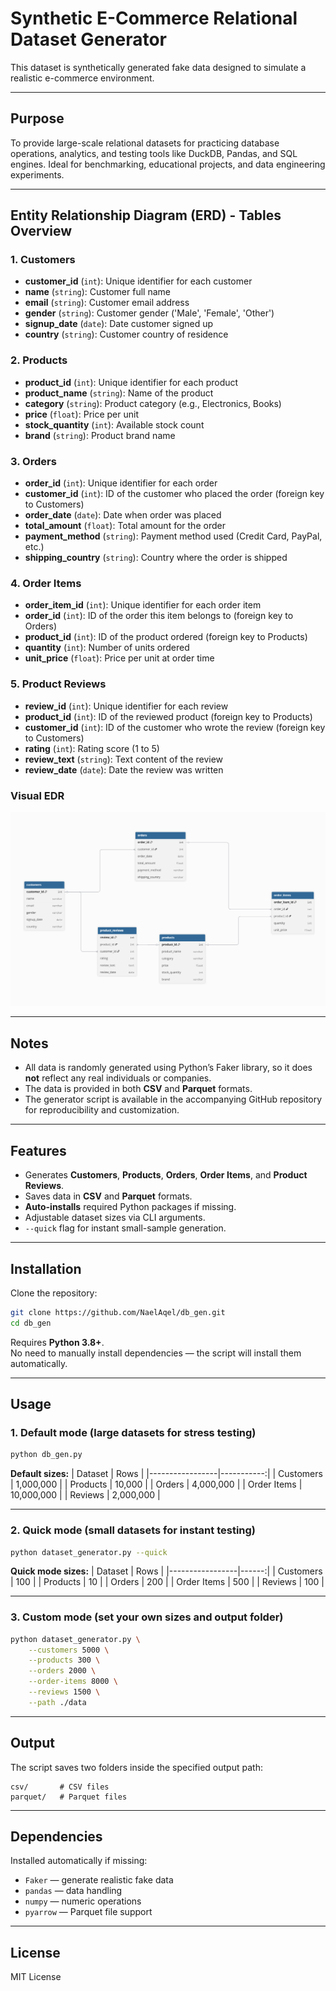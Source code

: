 # Synthetic E-Commerce Relational Dataset Generator

This dataset is synthetically generated fake data designed to simulate a realistic e-commerce environment.

---

## Purpose
To provide large-scale relational datasets for practicing database operations, analytics, and testing tools like DuckDB, Pandas, and SQL engines.
Ideal for benchmarking, educational projects, and data engineering experiments.

---

## Entity Relationship Diagram (ERD) - Tables Overview

### 1. Customers
- **customer_id** (`int`): Unique identifier for each customer  
- **name** (`string`): Customer full name  
- **email** (`string`): Customer email address  
- **gender** (`string`): Customer gender ('Male', 'Female', 'Other')  
- **signup_date** (`date`): Date customer signed up  
- **country** (`string`): Customer country of residence  

### 2. Products
- **product_id** (`int`): Unique identifier for each product  
- **product_name** (`string`): Name of the product  
- **category** (`string`): Product category (e.g., Electronics, Books)  
- **price** (`float`): Price per unit  
- **stock_quantity** (`int`): Available stock count  
- **brand** (`string`): Product brand name  

### 3. Orders
- **order_id** (`int`): Unique identifier for each order  
- **customer_id** (`int`): ID of the customer who placed the order (foreign key to Customers)  
- **order_date** (`date`): Date when order was placed  
- **total_amount** (`float`): Total amount for the order  
- **payment_method** (`string`): Payment method used (Credit Card, PayPal, etc.)  
- **shipping_country** (`string`): Country where the order is shipped  

### 4. Order Items
- **order_item_id** (`int`): Unique identifier for each order item  
- **order_id** (`int`): ID of the order this item belongs to (foreign key to Orders)  
- **product_id** (`int`): ID of the product ordered (foreign key to Products)  
- **quantity** (`int`): Number of units ordered  
- **unit_price** (`float`): Price per unit at order time  

### 5. Product Reviews
- **review_id** (`int`): Unique identifier for each review  
- **product_id** (`int`): ID of the reviewed product (foreign key to Products)  
- **customer_id** (`int`): ID of the customer who wrote the review (foreign key to Customers)  
- **rating** (`int`): Rating score (1 to 5)  
- **review_text** (`string`): Text content of the review  
- **review_date** (`date`): Date the review was written  

### Visual EDR
![](EDR.png)


---

## Notes

- All data is randomly generated using Python’s Faker library, so it does **not** reflect any real individuals or companies.
- The data is provided in both **CSV** and **Parquet** formats.
- The generator script is available in the accompanying GitHub repository for reproducibility and customization.

---

## Features

- Generates **Customers**, **Products**, **Orders**, **Order Items**, and **Product Reviews**.
- Saves data in **CSV** and **Parquet** formats.
- **Auto-installs** required Python packages if missing.
- Adjustable dataset sizes via CLI arguments.
- `--quick` flag for instant small-sample generation.

---

## Installation

Clone the repository:

```bash
git clone https://github.com/NaelAqel/db_gen.git
cd db_gen
```
Requires **Python 3.8+**.  
No need to manually install dependencies — the script will install them automatically.

---

## Usage

### 1. Default mode (large datasets for stress testing)
```bash
python db_gen.py
```
**Default sizes:**
| Dataset         | Rows       |
|-----------------|-----------:|
| Customers       | 1,000,000  |
| Products        | 10,000     |
| Orders          | 4,000,000  |
| Order Items     | 10,000,000 |
| Reviews         | 2,000,000  |

---

### 2. Quick mode (small datasets for instant testing)
```bash
python dataset_generator.py --quick
```
**Quick mode sizes:**
| Dataset         | Rows  |
|-----------------|------:|
| Customers       | 100   |
| Products        | 10    |
| Orders          | 200   |
| Order Items     | 500   |
| Reviews         | 100   |

---

### 3. Custom mode (set your own sizes and output folder)
```bash
python dataset_generator.py \
    --customers 5000 \
    --products 300 \
    --orders 2000 \
    --order-items 8000 \
    --reviews 1500 \
    --path ./data
```

---

## Output
The script saves two folders inside the specified output path:

```
csv/       # CSV files
parquet/   # Parquet files
```

---

## Dependencies
Installed automatically if missing:
- `Faker` — generate realistic fake data
- `pandas` — data handling
- `numpy` — numeric operations
- `pyarrow` — Parquet file support

---

## License
MIT License
